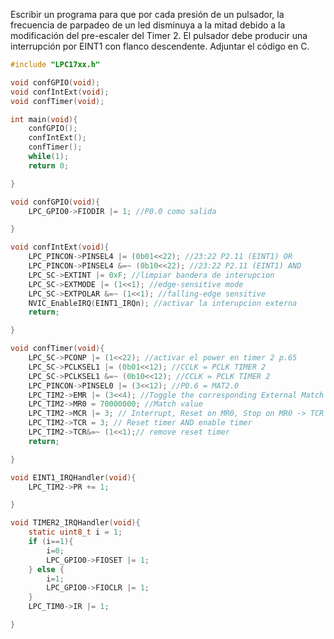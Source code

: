 Escribir un programa para que por cada presión de un pulsador, la frecuencia de parpadeo de un led disminuya a la mitad debido a la modificación del pre-escaler del Timer 2. El pulsador debe producir una interrupción por EINT1 con flanco descendente. Adjuntar el código en C.

```C
#include "LPC17xx.h"

void confGPIO(void);
void confIntExt(void);
void confTimer(void);

int main(void){
	confGPIO();
	confIntExt();
	confTimer();
	while(1);
	return 0;

}

void confGPIO(void){
	LPC_GPIO0->FIODIR |= 1; //P0.0 como salida

}

void confIntExt(void){
	LPC_PINCON->PINSEL4 |= (0b01<<22); //23:22 P2.11 (EINT1) OR
	LPC_PINCON->PINSEL4 &=~ (0b10<<22); //23:22 P2.11 (EINT1) AND
	LPC_SC->EXTINT |= 0xF; //limpiar bandera de interupcion
	LPC_SC->EXTMODE |= (1<<1); //edge-sensitive mode
	LPC_SC->EXTPOLAR &=~ (1<<1); //falling-edge sensitive
	NVIC_EnableIRQ(EINT1_IRQn); //activar la interupcion externa
	return;

}

void confTimer(void){
	LPC_SC->PCONP |= (1<<22); //activar el power en timer 2 p.65
	LPC_SC->PCLKSEL1 |= (0b01<<12); //CCLK = PCLK TIMER 2
	LPC_SC->PCLKSEL1 &=~ (0b10<<12); //CCLK = PCLK TIMER 2
	LPC_PINCON->PINSEL0 |= (3<<12); //P0.6 = MAT2.0
	LPC_TIM2->EMR |= (3<<4); //Toggle the corresponding External Match bit/output.
	LPC_TIM2->MR0 = 70000000; //Match value
	LPC_TIM2->MCR |= 3; // Interrupt, Reset on MR0, Stop on MR0 -> TCR = 0
	LPC_TIM2->TCR = 3; // Reset timer AND enable timer
	LPC_TIM2->TCR&=~ (1<<1);// remove reset timer
	return;

}

void EINT1_IRQHandler(void){
	LPC_TIM2->PR += 1;

}

void TIMER2_IRQHandler(void){
	static uint8_t i = 1;
	if (i==1){
		i=0;
		LPC_GPIO0->FIOSET |= 1;
	} else {
		i=1;
		LPC_GPIO0->FIOCLR |= 1;
	}
	LPC_TIM0->IR |= 1;

}

```
